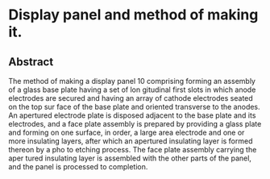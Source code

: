 # Display panel and method of making it.

## Abstract
The method of making a display panel 10 comprising forming an assembly of a glass base plate having a set of lon gitudinal first slots in which anode electrodes are secured and having an array of cathode electrodes seated on the top sur face of the base plate and oriented transverse to the anodes. An apertured electrode plate is disposed adjacent to the base plate and its electrodes, and a face plate assembly is prepared by providing a glass plate and forming on one surface, in order, a large area electrode and one or more insulating layers, after which an apertured insulating layer is formed thereon by a pho to etching process. The face plate assembly carrying the aper tured insulating layer is assembled with the other parts of the panel, and the panel is processed to completion.